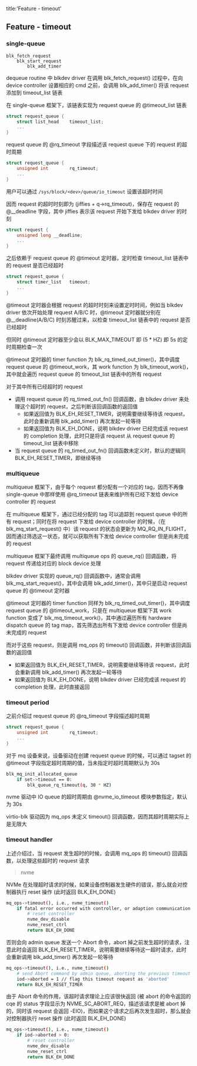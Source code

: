 title:'Feature - timeout'
## Feature - timeout


### single-queue

```
blk_fetch_request
    blk_start_request
        blk_add_timer
```

dequeue routine 中 blkdev driver 在调用 blk_fetch_request() 过程中，在向 device controller 设置相应的 cmd 之前，会调用 blk_add_timer() 将该 request 添加到 timeout_list 链表

在 single-queue 框架下，该链表实现为 request queue 的 @timeout_list 链表

```c
struct request_queue {
	struct list_head	timeout_list;
	...
}
```


request queue 的 @rq_timeout 字段描述该 request queue 下的 request 的超时周期

```c
struct request_queue {
	unsigned int		rq_timeout;
	...
}
```

用户可以通过 `/sys/block/<dev>/queue/io_timeout` 设置该超时时间


因而 request 的超时时刻即为 (jiffies + q->rq_timeout)，保存在 request 的 @__deadline 字段，其中 jiffies 表示该 request 开始下发给 blkdev driver 的时刻

```c
struct request {
	unsigned long __deadline;
	...
}
```


之后依赖于 request queue 的 @timeout 定时器，定时检查 timeout_list 链表中的 request 是否已经超时

```c
struct request_queue {
	struct timer_list	timeout;
	...
}
```

@timeout 定时器会根据 request 的超时时刻来设置定时时间，例如当 blkdev driver 依次开始处理 request A/B/C 时，@timeout 定时器就分别在 @__deadline(A/B/C) 时刻苏醒过来，以检查 timeout_list 链表中的 request 是否已经超时

但同时 @timeout 定时器至少会以 BLK_MAX_TIMEOUT 即 (5 * HZ) 即 5s 的定时周期检查一次


@timeout 定时器的 timer function 为 blk_rq_timed_out_timer()，其中调度 request queue 的 @timeout_work，其 work function 为 blk_timeout_work()，其中就会遍历 request queue 的 timeout_list 链表中的所有 request

对于其中所有已经超时的 request

- 调用 request queue 的 rq_timed_out_fn() 回调函数，由 blkdev driver 来处理这个超时的 request，之后判断该回调函数的返回值
    - 如果返回值为 BLK_EH_RESET_TIMER，说明需要继续等待该 request，此时会重新调用  blk_add_timer() 再次发起一轮等待
    - 如果返回值为 BLK_EH_DONE，说明 blkdev driver 已经完成该 request 的 completion 处理，此时只是将该 request 从 request queue 的 timeout_list 链表中移除
- 当 request queue 的 rq_timed_out_fn() 回调函数未定义时，默认的逻辑同 BLK_EH_RESET_TIMER，即继续等待



### multiqueue

multiqueue 框架下，由于每个 request 都分配有一个对应的 tag，因而不再像 single-queue 中那样使用 @rq_timeout 链表来维护所有已经下发给 device controller 的 request

在 multiqueue 框架下，通过已经分配的 tag 可以追踪到 request queue 中的所有 request；同时在将 request 下发给 device controller 的时候，（在blk_mq_start_request() 中）该 request 的状态会更新为 MQ_RQ_IN_FLIGHT，因而通过筛选这一状态，就可以获取所有下发给 device controller 但是尚未完成的 request


multiqueue 框架下最终调用 multiqueue ops 的 queue_rq() 回调函数，将 request 传递给对应的 block device 处理

blkdev driver 实现的 queue_rq() 回调函数中，通常会调用 blk_mq_start_request()，其中会调用 blk_add_timer()，其中只是启动 request queue 的 @timeout 定时器

@timeout 定时器的 timer function 同样为 blk_rq_timed_out_timer()，其中调度 request queue 的 @timeout_work，只是在 multiqueue 框架下其 work function 变成了 blk_mq_timeout_work()，其中通过遍历所有 hardware dispatch queue 的 tag map，首先筛选出所有下发给 device controller 但是尚未完成的 request

而对于这些 request，则是调用 mq_ops 的 timeout() 回调函数，并判断该回调函数的返回值

- 如果返回值为 BLK_EH_RESET_TIMER，说明需要继续等待该 request，此时会重新调用  blk_add_timer() 再次发起一轮等待
- 如果返回值为 BLK_EH_DONE，说明 blkdev driver 已经完成该 request 的 completion 处理，此时直接返回




### timeout period

之前介绍过 request queue 的 @rq_timeout 字段描述超时周期

```c
struct request_queue {
	unsigned int		rq_timeout;
	...
}
```

对于 mq 设备来说，设备驱动在创建 request queue 的时候，可以通过 tagset 的 @timeout 字段指定超时周期的值，当未指定时超时周期默认为 30s

```sh
blk_mq_init_allocated_queue
    if set->timeout == 0:
        blk_queue_rq_timeout(q, 30 * HZ)
```

nvme 驱动中 IO queue 的超时周期由 @nvme_io_timeout 模块参数指定，默认为 30s

virtio-blk 驱动因为 mq_ops 未定义 timeout() 回调函数，因而其超时周期实际上是无限大


### timeout handler

上述介绍过，当 request 发生超时的时候，会调用 mq_ops 的 timeout() 回调函数，以处理这些超时的 request 请求

> nvme

NVMe 在处理超时请求的时候，如果设备控制器发生硬件的错误，那么就会对控制器执行 reset 操作 (此时返回 BLK_EH_DONE)

```sh
mq_ops->timeout(), i.e., nvme_timeout()
    if fatal error occurred with controller, or adaption communication lost:
        # reset controller
        nvme_dev_disable
        nvme_reset_ctrl
        return BLK_EH_DONE
```


否则会向 admin queue 发送一个 Abort 命令，abort 掉之前发生超时的请求，注意此时会返回 BLK_EH_RESET_TIMER，说明需要继续等待这一超时请求，此时会重新调用  blk_add_timer() 再次发起一轮等待

```sh
mq_ops->timeout(), i.e., nvme_timeout()
    # send Abort command by admin queue, aborting the previous timeout request
    iod->aborted = 1 // flag this timeout request as 'aborted'
    return BLK_EH_RESET_TIMER
```


由于 Abort 命令的作用，该超时请求理论上应该很快返回 (被 abort 的命令返回的 cqe 的 status 字段显示为 NVME_SC_ABORT_REQ，描述该请求是被 abort 掉的，同时该 request 会返回 -EIO)，而如果这个请求之后再次发生超时，那么就会对控制器执行 reset 操作 (此时返回 BLK_EH_DONE)

```sh
mq_ops->timeout(), i.e., nvme_timeout()
    if iod->aborted > 0:
        # reset controller
        nvme_dev_disable
        nvme_reset_ctrl
        return BLK_EH_DONE
```
